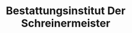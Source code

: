 ---
title: "Bestattungsinstitut Der Schreinermeister"
url: /uffenheim/bestattungsinstitut-der-schreinermeister/
shop: Bestattungen
---